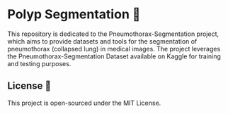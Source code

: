 

# Polyp Segmentation 🏥

This repository is dedicated to the Pneumothorax-Segmentation project, which aims to provide datasets and tools for the segmentation of pneumothorax (collapsed lung) in medical images. The project leverages the Pneumothorax-Segmentation Dataset available on Kaggle for training and testing purposes.



## License 📄

This project is open-sourced under the MIT License.
